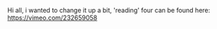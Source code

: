 Hi all, i wanted to change it up a bit, 'reading' four can be found here: https://vimeo.com/232659058
